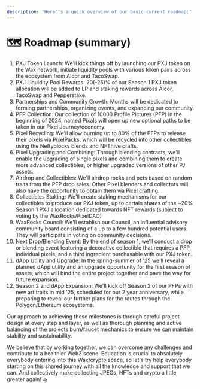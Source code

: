 ```yaml
---
description: 'Here''s a quick overview of our basic current roadmap:'
---
```


# 🗺️ Roadmap (summary)

1. PXJ Token Launch: We'll kick things off by launching our PXJ token on the Wax network, initiate liquidity pools with various token pairs across the ecosystem from Alcor and TacoSwap.
2. PXJ Liquidity Pool Rewards: 20(-25)% of our Season 1 PXJ token allocation will be added to LP and staking rewards across Alcor, TacoSwap and Pepperstake.
3. Partnerships and Community Growth: Months will be dedicated to forming partnerships, organizing events, and expanding our community.
4. PFP Collection: Our collection of 10000 Profile Pictures (PFP) in the beginning of 2024, named Pixals will open up new optional paths to be taken in our Pixel Journey/economy.
5. Pixel Recycling: We'll allow burning up to 80% of the PFPs to release their pixels via PixelPacks, which will be recycled into other collectibles using the Neftyblocks blends and NFThive crafts.
6. Pixel Upgrading and Combining: Through blending contracts, we'll enable the upgrading of single pixels and combining them to create more advanced collectibles, or higher upgraded versions of other PJ assets.
7. Airdrop and Collectibles: We'll airdrop rocks and pets based on random traits from the PFP drop sales. Other Pixel blenders and collectors will also have the opportunity to obtain them via Pixel crafting.
8. Collectibles Staking: We'll create staking mechanisms for our collectibles to produce our PXJ token, up to certain shares of the \~20% Season 1 PXJ allocation dedicated towards NFT rewards (subject to voting by the WaxRocks/PixelDAO)
9. WaxRocks Council: We'll establish our Council, an influential advisory community board consisting of a up to a few hundred potential users. They will participate in voting on community decisions.
10. Next Drop/Blending Event: By the end of season 1, we'll conduct a drop or blending event featuring a decorative collectible that requires a PFP, individual pixels, and a third ingredient purchasable with our PXJ token.
11. dApp Utility and Upgrade: In the spring-summer of '25 we'll reveal a planned dApp utility and an upgrade opportunity for the first season of assets, which will bind the entire project together and pave the way for future expansion.
12. Season 2 and dApp Expansion: We'll kick off Season 2 of our PFPs with new art traits in mid '25, scheduled for our 2 year anniversary, while preparing to reveal our further plans for the routes through the Polygon/Ethereum ecosystems.

Our approach to achieving these milestones is through careful project design at every step and layer, as well as thorough planning and active balancing of the projects burn/faucet mechanics to ensure we can maintain stability and sustainability.

We believe that by working together, we can overcome any challenges and contribute to a healthier Web3 scene. Education is crucial to absolutely everybody entering into this Wax/crypto space, so let's try help everybody starting on this shared journey with all the knowledge and support that we can. And collectively make collecting JPEGs, NFTs and crypto a little greater again! 🛸
